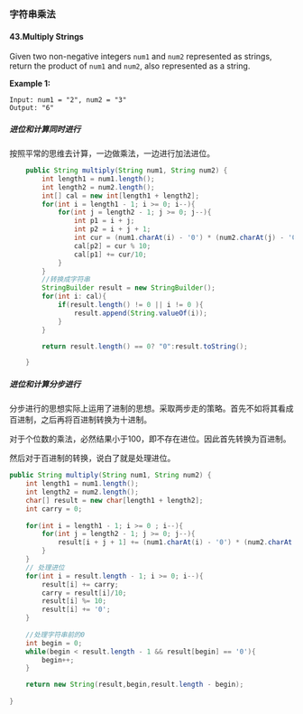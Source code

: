 ### 字符串乘法

#### 43.Multiply Strings

Given two non-negative integers `num1` and `num2` represented as strings, return the product of `num1` and `num2`, also represented as a string.

**Example 1:**

```
Input: num1 = "2", num2 = "3"
Output: "6"
```

##### 进位和计算同时进行

按照平常的思维去计算，一边做乘法，一边进行加法进位。

```java
    public String multiply(String num1, String num2) {
        int length1 = num1.length();
        int length2 = num2.length();         
        int[] cal = new int[length1 + length2];
        for(int i = length1 - 1; i >= 0; i--){
            for(int j = length2 - 1; j >= 0; j--){
                int p1 = i + j;
                int p2 = i + j + 1;
                int cur = (num1.charAt(i) - '0') * (num2.charAt(j) - '0') + cal[p2];
                cal[p2] = cur % 10;
                cal[p1] += cur/10;
            }
        }
        //转换成字符串
        StringBuilder result = new StringBuilder();
        for(int i: cal){
            if(result.length() != 0 || i != 0 ){
                result.append(String.valueOf(i));
            }
        }

        return result.length() == 0? "0":result.toString();

    }
```





##### 进位和计算分步进行

分步进行的思想实际上运用了进制的思想。采取两步走的策略。首先不如将其看成百进制，之后再将百进制转换为十进制。

对于个位数的乘法，必然结果小于100，即不存在进位。因此首先转换为百进制。

然后对于百进制的转换，说白了就是处理进位。

```java
public String multiply(String num1, String num2) {
    int length1 = num1.length();
    int length2 = num2.length();
    char[] result = new char[length1 + length2];
    int carry = 0;
    
    for(int i = length1 - 1; i >= 0 ; i--){
        for(int j = length2 - 1; j >= 0; j--){
            result[i + j + 1] += (num1.charAt(i) - '0') * (num2.charAt(j) - '0');
        }
    }
    // 处理进位
    for(int i = result.length - 1; i >= 0; i--){
        result[i] += carry;
        carry = result[i]/10;
        result[i] %= 10;
        result[i] += '0';
    }
    
    //处理字符串前的0
    int begin = 0;
    while(begin < result.length - 1 && result[begin] == '0'){
        begin++;
    }

    return new String(result,begin,result.length - begin);            
    
}
```